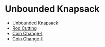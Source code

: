 # Unbounded Knapsack

- [Unbounded Knapsack](<Unbounded Knapsack.ipynb>)
- [Rod Cutting](<Rod Cutting.ipynb>)
- [Coin Change-I](<Coin Change I.ipynb>)
- [Coin Change-II](<Coin Change II.ipynb>)